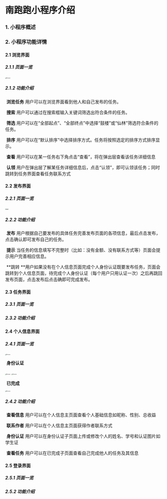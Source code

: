 # 南跑跑小程序介绍

### 1. 小程序概述





### 2. 小程序功能详情

#### 2.1 浏览界面

##### 2.1.1 页面一览

<img src="https://mjh1.oss-cn-hangzhou.aliyuncs.com/Screenshot_20200616_082501_com.tencent.mm.jpg" alt="Browse" style="zoom:25%;" />

##### 2.1.2 功能介绍

​	**浏览任务** 用户可以在浏览界面看到他人和自己发布的任务。

​	**搜索** 用户可以通过在搜索框输入关键词筛选出符合条件的任务。

​	**筛选** 用户可以在“全部起点”、“全部终点”中选择“鼓楼”或“仙林”筛选符合条件的任务。

​	**排序** 用户可以在“默认排序”中选择排序方式。任务将按照选定的排序方式排序显示。

​	**查看** 用户可以在某一任务右下角点击“查看”，将在弹出层查看该任务详细信息

​	**认领** 用户在弹出层了解某任务详细信息后，点击“认领”，即可认领该任务；同时跳转到任务界面查看任务联系方式



#### 2.2 发布界面

##### 2.2.1 页面一览

<img src="https://mjh1.oss-cn-hangzhou.aliyuncs.com/Screenshot_20200616_143315_com.tencent.mm.jpg" alt="图片" style="zoom:25%;" />

##### 2.2.2 功能介绍

​	**发布** 用户根据自己要发布的具体任务完善发布页面的各项信息，最后点击发布，点击确认即可发布自己的任务。

​	**提示** 当任务的信息填写不完整时（比如：没有金额、没有联系方式等）页面会提示用户完善相应信息。

​	**跳转 **用户如果没有在个人信息页面完成个人身份认证既要发布任务，页面会跳转到个人信息页面，待完成个人身份认证（每个用户只用认证一次）之后再跳回发布页面，点击发布后点击确即可完成发布。



#### 2.3 任务界面

##### 2.3.1 页面一览



##### 2.3.2 功能介绍





#### 2.4 个人信息界面

##### 2.4.1 页面一览

<img src="https://nju-sjim.oss-cn-beijing.aliyuncs.com/%E4%BA%92%E8%81%94%E7%BD%91%E8%AE%A1%E7%AE%97/Screenshot_2020-06-18-11-30-20.png" alt="Browse" style="zoom:25%;" />

​																					**身份认证**

<img src="https://nju-sjim.oss-cn-beijing.aliyuncs.com/%E4%BA%92%E8%81%94%E7%BD%91%E8%AE%A1%E7%AE%97/Screenshot_2020-06-18-11-31-16.png" alt="Browse" style="zoom:25%;" />

<img src="https://nju-sjim.oss-cn-beijing.aliyuncs.com/%E4%BA%92%E8%81%94%E7%BD%91%E8%AE%A1%E7%AE%97/Screenshot_2020-06-16-09-23-35.png" alt="Browse" style="zoom:25%;" />

​																					**已完成**

<img src="https://nju-sjim.oss-cn-beijing.aliyuncs.com/%E4%BA%92%E8%81%94%E7%BD%91%E8%AE%A1%E7%AE%97/Screenshot_2020-06-18-11-31-57.png" alt="Browse" style="zoom:25%;" />

##### 2.4.2 功能介绍

​	**查看信息**	用户可以在个人信息主页面查看个人基础信息如昵称、性别、总收益

​	**联系作者**	用户可以在个人信息主页面获得作者联系方式

​	**身份认证**	用户可以在身份认证子页面上传或修改个人的姓名、学号和认证图片如学生证

​	**查看任务**	用户可以在已完成子页面查看自己完成他人的任务及其信息



#### 2.5 登录界面

##### 2.5.1 页面一览

##### 2.5.2 功能介绍





